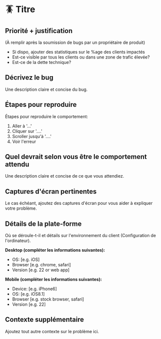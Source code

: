 # 🪳 Titre

## Priorité + justification

(À remplir après la soumission de bugs par un propriétaire de produit)

- Si dispo, ajouter des statistiques sur le %age des clients impactés
- Est-ce visible par tous les clients ou dans une zone de trafic élevée?
- Est-ce de la dette technique?

## Décrivez le bug

Une description claire et concise du bug.

## Étapes pour reproduire

Étapes pour reproduire le comportement:

1. Aller à '...'
2. Cliquer sur '....'
3. Scroller jusqu'à '....'
4. Voir l'erreur

## Quel devrait selon vous être le comportement attendu

Une description claire et concise de ce que vous attendiez.

## Captures d'écran pertinentes

Le cas échéant, ajoutez des captures d'écran pour vous aider à expliquer votre problème.

## Détails de la plate-forme

Où se déroule-t-il et détails sur l'environnement du client (Configuration de l'ordinateur).

**Desktop (compléter les informations suivantes):**

- OS: [e.g. iOS]
- Browser [e.g. chrome, safari]
- Version [e.g. 22 or web app]

**Mobile (compléter les informations suivantes):**

- Device: [e.g. iPhone6]
- OS: [e.g. iOS8.1]
- Browser [e.g. stock browser, safari]
- Version [e.g. 22]

## Contexte supplémentaire

Ajoutez tout autre contexte sur le problème ici.
